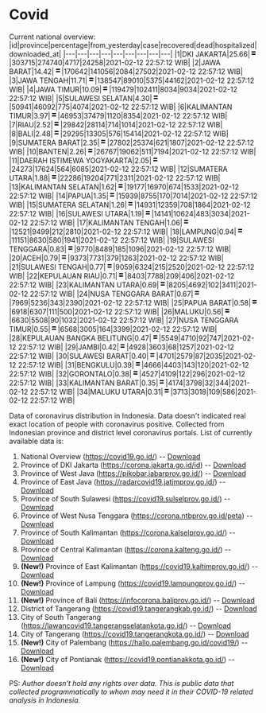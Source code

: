 # Covid
Current national overview:
|id|province|percentage|from_yesterday|case|recovered|dead|hospitalized|downloaded_at|
|---|---|---|---|---|---|---|---|---|
|1|DKI JAKARTA|25.66|![equal](https://github.com/ariefrachmannn/covid/raw/master/img/rsz_equal.png)|303715|274740|4717|24258|2021-02-12 22:57:12 WIB|
|2|JAWA BARAT|14.42|![equal](https://github.com/ariefrachmannn/covid/raw/master/img/rsz_equal.png)|170642|141056|2084|27502|2021-02-12 22:57:12 WIB|
|3|JAWA TENGAH|11.71|![equal](https://github.com/ariefrachmannn/covid/raw/master/img/rsz_equal.png)|138547|89010|5375|44162|2021-02-12 22:57:12 WIB|
|4|JAWA TIMUR|10.09|![equal](https://github.com/ariefrachmannn/covid/raw/master/img/rsz_equal.png)|119479|102411|8034|9034|2021-02-12 22:57:12 WIB|
|5|SULAWESI SELATAN|4.30|![equal](https://github.com/ariefrachmannn/covid/raw/master/img/rsz_equal.png)|50941|46092|775|4074|2021-02-12 22:57:12 WIB|
|6|KALIMANTAN TIMUR|3.97|![equal](https://github.com/ariefrachmannn/covid/raw/master/img/rsz_equal.png)|46953|37479|1120|8354|2021-02-12 22:57:12 WIB|
|7|RIAU|2.52|![equal](https://github.com/ariefrachmannn/covid/raw/master/img/rsz_equal.png)|29842|28114|714|1014|2021-02-12 22:57:12 WIB|
|8|BALI|2.48|![equal](https://github.com/ariefrachmannn/covid/raw/master/img/rsz_equal.png)|29295|13305|576|15414|2021-02-12 22:57:12 WIB|
|9|SUMATERA BARAT|2.35|![equal](https://github.com/ariefrachmannn/covid/raw/master/img/rsz_equal.png)|27802|25374|621|1807|2021-02-12 22:57:12 WIB|
|10|BANTEN|2.26|![equal](https://github.com/ariefrachmannn/covid/raw/master/img/rsz_equal.png)|26767|19062|511|7194|2021-02-12 22:57:12 WIB|
|11|DAERAH ISTIMEWA YOGYAKARTA|2.05|![equal](https://github.com/ariefrachmannn/covid/raw/master/img/rsz_equal.png)|24273|17624|564|6085|2021-02-12 22:57:12 WIB|
|12|SUMATERA UTARA|1.88|![equal](https://github.com/ariefrachmannn/covid/raw/master/img/rsz_equal.png)|22286|19204|771|2311|2021-02-12 22:57:12 WIB|
|13|KALIMANTAN SELATAN|1.62|![equal](https://github.com/ariefrachmannn/covid/raw/master/img/rsz_equal.png)|19177|16970|674|1533|2021-02-12 22:57:12 WIB|
|14|PAPUA|1.35|![equal](https://github.com/ariefrachmannn/covid/raw/master/img/rsz_equal.png)|15939|8755|170|7014|2021-02-12 22:57:12 WIB|
|15|SUMATERA SELATAN|1.26|![equal](https://github.com/ariefrachmannn/covid/raw/master/img/rsz_equal.png)|14931|12359|708|1864|2021-02-12 22:57:12 WIB|
|16|SULAWESI UTARA|1.19|![equal](https://github.com/ariefrachmannn/covid/raw/master/img/rsz_equal.png)|14141|10624|483|3034|2021-02-12 22:57:12 WIB|
|17|KALIMANTAN TENGAH|1.06|![equal](https://github.com/ariefrachmannn/covid/raw/master/img/rsz_equal.png)|12521|9499|212|2810|2021-02-12 22:57:12 WIB|
|18|LAMPUNG|0.94|![equal](https://github.com/ariefrachmannn/covid/raw/master/img/rsz_equal.png)|11151|8630|580|1941|2021-02-12 22:57:12 WIB|
|19|SULAWESI TENGGARA|0.83|![equal](https://github.com/ariefrachmannn/covid/raw/master/img/rsz_equal.png)|9770|8489|185|1096|2021-02-12 22:57:12 WIB|
|20|ACEH|0.79|![equal](https://github.com/ariefrachmannn/covid/raw/master/img/rsz_equal.png)|9373|7731|379|1263|2021-02-12 22:57:12 WIB|
|21|SULAWESI TENGAH|0.77|![equal](https://github.com/ariefrachmannn/covid/raw/master/img/rsz_equal.png)|9059|6324|215|2520|2021-02-12 22:57:12 WIB|
|22|KEPULAUAN RIAU|0.71|![equal](https://github.com/ariefrachmannn/covid/raw/master/img/rsz_equal.png)|8403|7788|209|406|2021-02-12 22:57:12 WIB|
|23|KALIMANTAN UTARA|0.69|![equal](https://github.com/ariefrachmannn/covid/raw/master/img/rsz_equal.png)|8205|4692|102|3411|2021-02-12 22:57:12 WIB|
|24|NUSA TENGGARA BARAT|0.67|![equal](https://github.com/ariefrachmannn/covid/raw/master/img/rsz_equal.png)|7969|5236|343|2390|2021-02-12 22:57:12 WIB|
|25|PAPUA BARAT|0.58|![equal](https://github.com/ariefrachmannn/covid/raw/master/img/rsz_equal.png)|6918|6307|111|500|2021-02-12 22:57:12 WIB|
|26|MALUKU|0.56|![equal](https://github.com/ariefrachmannn/covid/raw/master/img/rsz_equal.png)|6630|5508|90|1032|2021-02-12 22:57:12 WIB|
|27|NUSA TENGGARA TIMUR|0.55|![equal](https://github.com/ariefrachmannn/covid/raw/master/img/rsz_equal.png)|6568|3005|164|3399|2021-02-12 22:57:12 WIB|
|28|KEPULAUAN BANGKA BELITUNG|0.47|![equal](https://github.com/ariefrachmannn/covid/raw/master/img/rsz_equal.png)|5549|4710|92|747|2021-02-12 22:57:12 WIB|
|29|JAMBI|0.42|![equal](https://github.com/ariefrachmannn/covid/raw/master/img/rsz_equal.png)|4928|3603|68|1257|2021-02-12 22:57:12 WIB|
|30|SULAWESI BARAT|0.40|![equal](https://github.com/ariefrachmannn/covid/raw/master/img/rsz_equal.png)|4701|2579|87|2035|2021-02-12 22:57:12 WIB|
|31|BENGKULU|0.39|![equal](https://github.com/ariefrachmannn/covid/raw/master/img/rsz_equal.png)|4666|4403|143|120|2021-02-12 22:57:12 WIB|
|32|GORONTALO|0.38|![equal](https://github.com/ariefrachmannn/covid/raw/master/img/rsz_equal.png)|4527|4109|122|296|2021-02-12 22:57:12 WIB|
|33|KALIMANTAN BARAT|0.35|![equal](https://github.com/ariefrachmannn/covid/raw/master/img/rsz_equal.png)|4174|3798|32|344|2021-02-12 22:57:12 WIB|
|34|MALUKU UTARA|0.31|![equal](https://github.com/ariefrachmannn/covid/raw/master/img/rsz_equal.png)|3713|3018|109|586|2021-02-12 22:57:12 WIB|

Data of coronavirus distribution in Indonesia. Data doesn't indicated real exact location of people with coronavirus positive. Collected from Indonesian province and district level coronavirus portals. List of currently available data is:
1. National Overview (https://covid19.go.id/) -- [Download](https://www.dropbox.com/s/66ly270fw4y76fx/covid_nasional.csv?dl=0)
2. Province of DKI Jakarta (https://corona.jakarta.go.id/id) -- [Download](https://riwayat-file-covid-19-dki-jakarta-jakartagis.hub.arcgis.com/)
3. Province of West Java (https://pikobar.jabarprov.go.id/) -- [Download](https://www.dropbox.com/s/alg0zp60fylq6cn/covid_jabar.csv?dl=0)
4. Province of East Java (https://radarcovid19.jatimprov.go.id/) -- [Download](https://www.dropbox.com/sh/e7vtgcnl4ckbvr4/AADo9UMRDZvrhHn66qTHZOvNa?dl=0)
5. Province of South Sulawesi (https://covid19.sulselprov.go.id/) -- [Download](https://www.dropbox.com/s/z5ek23lwcztj7z7/covid_sulsel.csv?dl=0)
6. Province of West Nusa Tenggara (https://corona.ntbprov.go.id/peta) -- [Download](https://www.dropbox.com/s/4p2k93n42xx0c00/covid_ntb.csv?dl=0)
7. Province of South Kalimantan (https://corona.kalselprov.go.id/) -- [Download](https://www.dropbox.com/sh/7aa2kvz8lb04pzz/AADH1Oj5oFMw2mp-D3JStPRsa?dl=0)
8. Province of Central Kalimantan (https://corona.kalteng.go.id/) -- [Download](https://www.dropbox.com/s/9q01v5r3ys2ozk4/covid_kalteng.csv?dl=0)
9. **(New!)** Province of East Kalimantan (https://covid19.kaltimprov.go.id/) -- [Download](https://www.dropbox.com/sh/qhpxj532nm80goa/AAB6ek_fp1__ieTR0TFQpfIga?dl=0)
10. **(New!)** Province of Lampung (https://covid19.lampungprov.go.id/) -- [Download](https://www.dropbox.com/s/ecuew6oa9kzwqwx/covid_lampung.csv?dl=0)
11. **(New!)** Province of Bali (https://infocorona.baliprov.go.id/) -- [Download](https://www.dropbox.com/sh/iceiwun4ufttmiu/AAC7dSRMpfTjPI1Lfzw-LeCUa?dl=0)
12. District of Tangerang (https://covid19.tangerangkab.go.id/) -- [Download](https://www.dropbox.com/sh/yxovyy6sy5bnz4p/AACZzVHinisKmz8oQWyQJ3nua?dl=0)
13. City of South Tangerang (https://lawancovid19.tangerangselatankota.go.id/) -- [Download](https://www.dropbox.com/s/zlvxo4ivswdzmle/covid_tangsel.csv?dl=0)
14. City of Tangerang (https://covid19.tangerangkota.go.id/) -- [Download](https://www.dropbox.com/s/e53224kvdrpjzy0/covid_tangkot.csv?dl=0)
15. **(New!)** City of Palembang (https://hallo.palembang.go.id/covid19/) -- [Download](https://www.dropbox.com/sh/oj17bhwhlpjht9e/AABZEG-OiaSaFvikATDx6coEa?dl=0)
16. **(New!)** City of Pontianak (https://covid19.pontianakkota.go.id/) -- [Download](https://www.dropbox.com/sh/66if3y4ly51j4sh/AADQ-zwLGa7Kz4ZzJgDw2-3na?dl=0)

PS: *Author doesn't hold any rights over data. This is public data that collected programmatically to whom may need it in their COVID-19 related analysis in Indonesia.*
